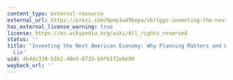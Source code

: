 ```yaml
---
content_type: external-resource
external_url: https://prezi.com/9pmp1w45bepa/xbriggs-inventing-the-next-american-economy-apa-keynote-0413/?utm_campaign=share&utm_medium=copy
has_external_license_warning: true
license: https://en.wikipedia.org/wiki/All_rights_reserved
status: ''
title: 'Inventing the Next American Economy: Why Planning Matters and Where the Pitfalls
  Lie'
uid: 4b4dc330-b1b2-40e9-8733-b9f61f2ebe99
wayback_url: ''
---
```


